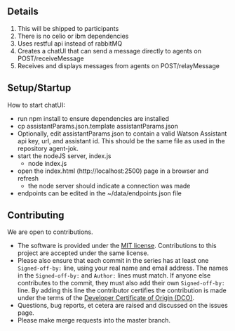 ## Details

1. This will be shipped to participants
2. There is no celio or ibm dependencies
3. Uses restful api instead of rabbitMQ
4. Creates a chatUI that can send a message directly to agents on POST/receiveMessage
5. Receives and displays messages from agents on POST/relayMessage

## Setup/Startup

How to start chatUI:
- run npm install to ensure dependencies are installed
- cp assistantParams.json.template assistantParams.json
- Optionally, edit assistantParams.json to contain a valid Watson Assistant api key, url, and assistant id. This should be the same file as used in the repository agent-jok.
- start the nodeJS server, index.js
    - node index.js
- open the index.html (http://localhost:2500) page in a browser and refresh
    - the node server should indicate a connection was made
- endpoints can be edited in the ~/data/endpoints.json file

## Contributing

We are open to contributions.

* The software is provided under the [MIT license](LICENSE). Contributions to
this project are accepted under the same license.
* Please also ensure that each commit in the series has at least one
`Signed-off-by:` line, using your real name and email address. The names in
the `Signed-off-by:` and `Author:` lines must match. If anyone else
contributes to the commit, they must also add their own `Signed-off-by:`
line. By adding this line the contributor certifies the contribution is made
under the terms of the
[Developer Certificate of Origin (DCO)](DeveloperCertificateOfOrigin.txt).
* Questions, bug reports, et cetera are raised and discussed on the issues page.
* Please make merge requests into the master branch.
